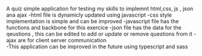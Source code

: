 A quiz simple application for testing my skills to implemnt html,css, js , json ana ajax 
-html file is dynamicly updated using javascript 
-css style implementation is simple and can be improved 
-javascript file has the functions and backbone for this exercice 
-json file has the data for the qeustions , this can be edited to add or update or remove questions from it 
-ajax are for client server communication  
-This application can be improved in the future using typescript and sass 